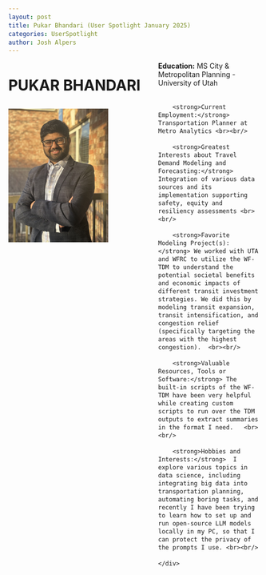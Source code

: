 ```yaml
---
layout: post
title: Pukar Bhandari (User Spotlight January 2025)
categories: UserSpotlight
author: Josh Alpers 
---
```


<div class="header">
    <div class="header-image">
        <p style="font-size: 22pt; font-weight: bold;">PUKAR BHANDARI</p>
        <img src="../images/Pukar Bhandari.jpg" width="200px" alt="Pukar Bhandari" />
    </div>
    <div class="header-content">
        <strong>Education:</strong> MS City & Metropolitan Planning - University of Utah <br><br/>
		
		<strong>Current Employment:</strong> Transportation Planner at Metro Analytics <br><br/>
		
        <strong>Greatest Interests about Travel Demand Modeling and Forecasting:</strong> Integration of various data sources and its implementation supporting safety, equity and resiliency assessments <br><br/>

        <strong>Favorite Modeling Project(s):</strong> We worked with UTA and WFRC to utilize the WF-TDM to understand the potential societal benefits and economic impacts of different transit investment strategies. We did this by modeling transit expansion, transit intensification, and congestion relief (specifically targeting the areas with the highest congestion).  <br><br/>

        <strong>Valuable Resources, Tools or Software:</strong> The built-in scripts of the WF-TDM have been very helpful while creating custom scripts to run over the TDM outputs to extract summaries in the format I need.   <br><br/>

        <strong>Hobbies and Interests:</strong>  I explore various topics in data science, including integrating big data into transportation planning, automating boring tasks, and recently I have been trying to learn how to set up and run open-source LLM models locally in my PC, so that I can protect the privacy of the prompts I use. <br><br/> 

    </div>
</div>

<style>
    .header {
        display: flex;
        flex-wrap: wrap;
    }

    .header-image {
        flex: 0 0 300px;
        text-align: left;
    }

    .header-content {
        flex: 1;
    }

    .header-image img {
        max-width: 200%;
    }
</style>
